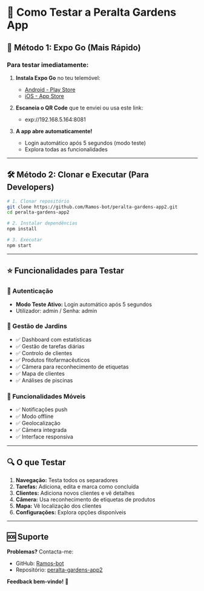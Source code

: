 # 📱 Como Testar a Peralta Gardens App

## 🚀 Método 1: Expo Go (Mais Rápido)

### Para testar imediatamente:
1. **Instala Expo Go** no teu telemóvel:
   - [Android - Play Store](https://play.google.com/store/apps/details?id=host.exp.exponent)
   - [iOS - App Store](https://apps.apple.com/app/expo-go/id982107779)

2. **Escaneia o QR Code** que te enviei ou usa este link:
   - exp://192.168.5.164:8081

3. **A app abre automaticamente!** 
   - Login automático após 5 segundos (modo teste)
   - Explora todas as funcionalidades

---

## 🛠️ Método 2: Clonar e Executar (Para Developers)

```bash
# 1. Clonar repositório
git clone https://github.com/Ramos-bot/peralta-gardens-app2.git
cd peralta-gardens-app2

# 2. Instalar dependências
npm install

# 3. Executar
npm start
```

---

## ⭐ Funcionalidades para Testar

### 🔐 Autenticação
- **Modo Teste Ativo:** Login automático após 5 segundos
- Utilizador: admin / Senha: admin

### 🌱 Gestão de Jardins
- ✅ Dashboard com estatísticas
- ✅ Gestão de tarefas diárias
- ✅ Controlo de clientes
- ✅ Produtos fitofarmacêuticos
- ✅ Câmera para reconhecimento de etiquetas
- ✅ Mapa de clientes
- ✅ Análises de piscinas

### 📱 Funcionalidades Móveis
- ✅ Notificações push
- ✅ Modo offline
- ✅ Geolocalização
- ✅ Câmera integrada
- ✅ Interface responsiva

---

## 🔍 O que Testar

1. **Navegação:** Testa todos os separadores
2. **Tarefas:** Adiciona, edita e marca como concluída
3. **Clientes:** Adiciona novos clientes e vê detalhes
4. **Câmera:** Usa reconhecimento de etiquetas de produtos
5. **Mapa:** Vê localização dos clientes
6. **Configurações:** Explora opções disponíveis

---

## 🆘 Suporte

**Problemas?** Contacta-me:
- GitHub: [Ramos-bot](https://github.com/Ramos-bot)
- Repositório: [peralta-gardens-app2](https://github.com/Ramos-bot/peralta-gardens-app2)

**Feedback bem-vindo!** 🙏
